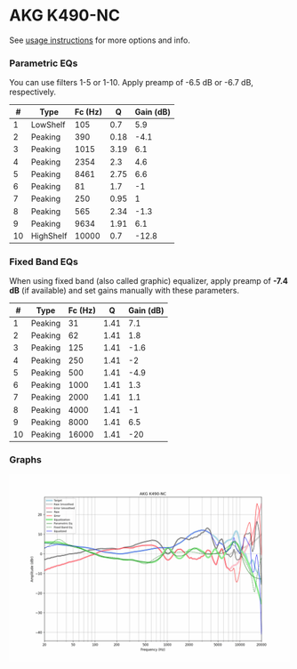 # AKG K490-NC
See [usage instructions](https://github.com/jaakkopasanen/AutoEq#usage) for more options and info.

### Parametric EQs
You can use filters 1-5 or 1-10. Apply preamp of -6.5 dB or -6.7 dB, respectively.

|   # | Type      |   Fc (Hz) |    Q |   Gain (dB) |
|-----|-----------|-----------|------|-------------|
|   1 | LowShelf  |       105 | 0.7  |         5.9 |
|   2 | Peaking   |       390 | 0.18 |        -4.1 |
|   3 | Peaking   |      1015 | 3.19 |         6.1 |
|   4 | Peaking   |      2354 | 2.3  |         4.6 |
|   5 | Peaking   |      8461 | 2.75 |         6.6 |
|   6 | Peaking   |        81 | 1.7  |        -1   |
|   7 | Peaking   |       250 | 0.95 |         1   |
|   8 | Peaking   |       565 | 2.34 |        -1.3 |
|   9 | Peaking   |      9634 | 1.91 |         6.1 |
|  10 | HighShelf |     10000 | 0.7  |       -12.8 |

### Fixed Band EQs
When using fixed band (also called graphic) equalizer, apply preamp of **-7.4 dB** (if available) and set gains manually with these parameters.

|   # | Type    |   Fc (Hz) |    Q |   Gain (dB) |
|-----|---------|-----------|------|-------------|
|   1 | Peaking |        31 | 1.41 |         7.1 |
|   2 | Peaking |        62 | 1.41 |         1.8 |
|   3 | Peaking |       125 | 1.41 |        -1.6 |
|   4 | Peaking |       250 | 1.41 |        -2   |
|   5 | Peaking |       500 | 1.41 |        -4.9 |
|   6 | Peaking |      1000 | 1.41 |         1.3 |
|   7 | Peaking |      2000 | 1.41 |         1.1 |
|   8 | Peaking |      4000 | 1.41 |        -1   |
|   9 | Peaking |      8000 | 1.41 |         6.5 |
|  10 | Peaking |     16000 | 1.41 |       -20   |

### Graphs
![](./AKG%20K490-NC.png)
